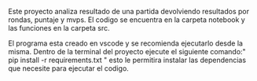 Este proyecto analiza resultado de una partida devolviendo resultados por rondas, puntaje y mvps.
El codigo se encuentra en la carpeta notebook y las funciones en la carpeta src.

El programa esta creado en vscode y se recomienda ejecutarlo desde la misma.
Dentro de la terminal del proyecto ejecute el siguiente comando:" pip install -r requirements.txt " esto le permitira instalar las dependencias que necesite para ejecutar el codigo.
